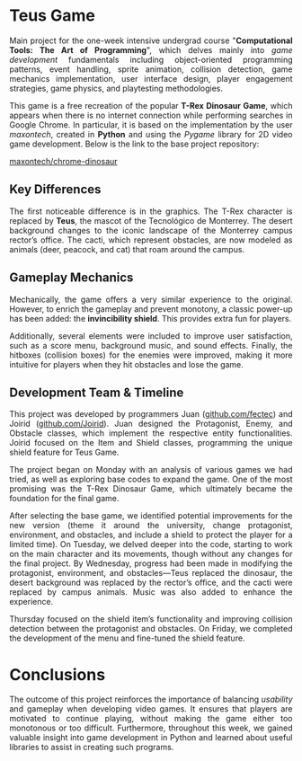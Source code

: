 # Teus Game

<p align="justify">Main project for the one-week intensive undergrad course "<b>Computational Tools: The Art of Programming</b>", which delves mainly into <i>game development</i> fundamentals including object-oriented programming patterns, event handling, sprite animation, collision detection, game mechanics implementation, user interface design, player engagement strategies, game physics, and playtesting methodologies.</p>

<p align="justify">This game is a free recreation of the popular <b>T-Rex Dinosaur Game</b>, which appears when there is no internet connection while performing searches in Google Chrome. In particular, it is based on the implementation by the user <i>maxontech</i>, created in <b>Python</b> and using the <i>Pygame</i> library for 2D video game development. Below is the link to the base project repository: </p> 

[maxontech/chrome-dinosaur](https://github.com/maxontech/chrome-dinosaur)

## Key Differences

<p align="justify">The first noticeable difference is in the graphics. The T-Rex character is replaced by <b>Teus</b>, the mascot of the Tecnológico de Monterrey. The desert background changes to the iconic landscape of the Monterrey campus rector’s office. The cacti, which represent obstacles, are now modeled as animals (deer, peacock, and cat) that roam around the campus.</p> 

## Gameplay Mechanics

<p align="justify">Mechanically, the game offers a very similar experience to the original. However, to enrich the gameplay and prevent monotony, a classic power-up has been added: the <b>invincibility shield</b>. This provides extra fun for players.</p> 

<p align="justify">Additionally, several elements were included to improve user satisfaction, such as a score menu, background music, and sound effects. Finally, the hitboxes (collision boxes) for the enemies were improved, making it more intuitive for players when they hit obstacles and lose the game.</p> 

## Development Team & Timeline

<p align="justify">This project was developed by programmers Juan (<a href="https://github.com/fectec">github.com/fectec</a>) and Joirid (<a href="https://github.com/Joirid">github.com/Joirid</a>). Juan designed the Protagonist, Enemy, and Obstacle classes, which implement the respective entity functionalities. Joirid focused on the Item and Shield classes, programming the unique shield feature for Teus Game.</p> 

<p align="justify">The project began on Monday with an analysis of various games we had tried, as well as exploring base codes to expand the game. One of the most promising was the T-Rex Dinosaur Game, which ultimately became the foundation for the final game.</p> 

<p align="justify">After selecting the base game, we identified potential improvements for the new version (theme it around the university, change protagonist, environment, and obstacles, and include a shield to protect the player for a limited time). On Tuesday, we delved deeper into the code, starting to work on the main character and its movements, though without any changes for the final project. By Wednesday, progress had been made in modifying the protagonist, environment, and obstacles—Teus replaced the dinosaur, the desert background was replaced by the rector’s office, and the cacti were replaced by campus animals. Music was also added to enhance the experience.

</p> <p align="justify">Thursday focused on the shield item’s functionality and improving collision detection between the protagonist and obstacles. On Friday, we completed the development of the menu and fine-tuned the shield feature.</p> 

# Conclusions

<p align="justify">The outcome of this project reinforces the importance of balancing <i>usability</i> and gameplay when developing video games. It ensures that players are motivated to continue playing, without making the game either too monotonous or too difficult. Furthermore, throughout this week, we gained valuable insight into game development in Python and learned about useful libraries to assist in creating such programs.</p>
